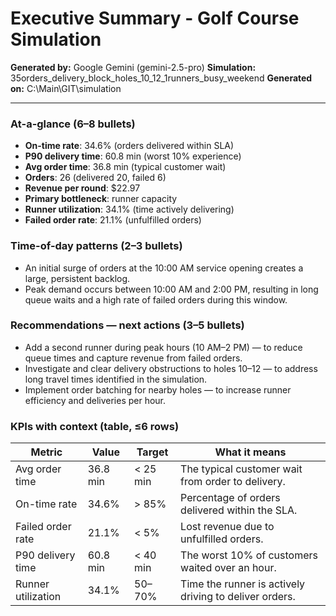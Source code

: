# Executive Summary - Golf Course Simulation

**Generated by:** Google Gemini (gemini-2.5-pro)
**Simulation:** 35orders_delivery_block_holes_10_12_1runners_busy_weekend
**Generated on:** C:\Main\GIT\simulation

---

### At-a-glance (6–8 bullets)
- **On-time rate**: 34.6% (orders delivered within SLA)
- **P90 delivery time**: 60.8 min (worst 10% experience)
- **Avg order time**: 36.8 min (typical customer wait)
- **Orders**: 26 (delivered 20, failed 6)
- **Revenue per round**: $22.97
- **Primary bottleneck**: runner capacity
- **Runner utilization**: 34.1% (time actively delivering)
- **Failed order rate**: 21.1% (unfulfilled orders)

### Time-of-day patterns (2–3 bullets)
- An initial surge of orders at the 10:00 AM service opening creates a large, persistent backlog.
- Peak demand occurs between 10:00 AM and 2:00 PM, resulting in long queue waits and a high rate of failed orders during this window.

### Recommendations — next actions (3–5 bullets)
- Add a second runner during peak hours (10 AM–2 PM) — to reduce queue times and capture revenue from failed orders.
- Investigate and clear delivery obstructions to holes 10–12 — to address long travel times identified in the simulation.
- Implement order batching for nearby holes — to increase runner efficiency and deliveries per hour.

### KPIs with context (table, ≤6 rows)
| Metric | Value | Target | What it means |
| - | - | - | - |
| Avg order time | 36.8 min | < 25 min | The typical customer wait from order to delivery. |
| On-time rate | 34.6% | > 85% | Percentage of orders delivered within the SLA. |
| Failed order rate | 21.1% | < 5% | Lost revenue due to unfulfilled orders. |
| P90 delivery time | 60.8 min | < 40 min | The worst 10% of customers waited over an hour. |
| Runner utilization | 34.1% | 50–70% | Time the runner is actively driving to deliver orders. |